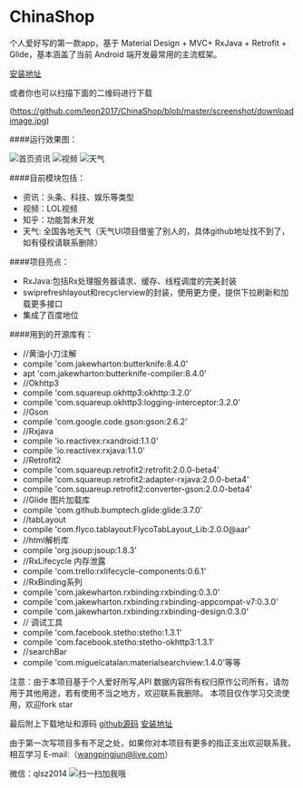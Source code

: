 # ChinaShop

个人爱好写的第一款app，基于 Material Design + MVC+ RxJava + Retrofit + Glide，基本涵盖了当前 Android 端开发最常用的主流框架。

[安装地址](http://fir.im/androidFire)

或者你也可以扫描下面的二维码进行下载

(https://github.com/leon2017/ChinaShop/blob/master/screenshot/downloadimage.jpg)

####运行效果图：

![首页资讯](https://github.com/leon2017/ChinaShop/blob/master/screenshot/%E8%B5%84%E8%AE%AF.gif)
![视频](https://github.com/leon2017/ChinaShop/blob/master/screenshot/%E8%A7%86%E9%A2%91.gif)
![天气](https://github.com/leon2017/ChinaShop/blob/master/screenshot/%E5%A4%A9%E6%B0%94.gif)

####目前模块包括：
- 资讯：头条、科技、娱乐等类型
- 视频：LOL视频
- 知乎：功能暂未开发
- 天气: 全国各地天气（天气UI项目借鉴了别人的，具体github地址找不到了，如有侵权请联系删除）

####项目亮点：
-  RxJava:包括Rx处理服务器请求、缓存、线程调度的完美封装
- swiprefreshlayout和recyclerview的封装，使用更方便，提供下拉刷新和加载更多接口
- 集成了百度地位

####用到的开源库有：
- //黄油小刀注解
- compile 'com.jakewharton:butterknife:8.4.0'
- apt 'com.jakewharton:butterknife-compiler:8.4.0'
- //Okhttp3
- compile 'com.squareup.okhttp3:okhttp:3.2.0'
- compile 'com.squareup.okhttp3:logging-interceptor:3.2.0'
- //Gson
- compile 'com.google.code.gson:gson:2.6.2'
- //Rxjava
- compile 'io.reactivex:rxandroid:1.1.0'
- compile 'io.reactivex:rxjava:1.1.0'
- //Retrofit2
- compile 'com.squareup.retrofit2:retrofit:2.0.0-beta4'
- compile 'com.squareup.retrofit2:adapter-rxjava:2.0.0-beta4'
- compile 'com.squareup.retrofit2:converter-gson:2.0.0-beta4'
- //Glide 图片加载库
- compile 'com.github.bumptech.glide:glide:3.7.0'
- //tabLayout
- compile 'com.flyco.tablayout:FlycoTabLayout_Lib:2.0.0@aar'
- //html解析库
- compile 'org.jsoup:jsoup:1.8.3'
- //RxLifecycle 内存泄露
- compile 'com.trello:rxlifecycle-components:0.6.1'
- //RxBinding系列
- compile 'com.jakewharton.rxbinding:rxbinding:0.3.0'
- compile 'com.jakewharton.rxbinding:rxbinding-appcompat-v7:0.3.0'
- compile 'com.jakewharton.rxbinding:rxbinding-design:0.3.0'
- // 调试工具
- compile 'com.facebook.stetho:stetho:1.3.1'
- compile 'com.facebook.stetho:stetho-okhttp3:1.3.1'
- //searchBar
- compile 'com.miguelcatalan:materialsearchview:1.4.0'等等

注意：由于本项目基于个人爱好所写,API 数据内容所有权归原作公司所有，请勿用于其他用途，若有使用不当之地方，欢迎联系我删除。
本项目仅作学习交流使用，欢迎fork star

最后附上下载地址和源码
[github源码](https://github.com/leon2017/ChinaShop)
[安装地址](http://fir.im/7d2l)

由于第一次写项目多有不足之处，如果你对本项目有更多的指正支出欢迎联系我，相互学习 E-mail:（wangpingjun@live.com）

微信：qlsz2014
![扫一扫加我哦](https://github.com/leon2017/ChinaShop/blob/master/screenshot/wechat.jpg)
